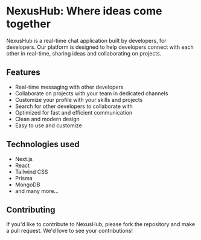 # NexusHub: Where ideas come together

NexusHub is a real-time chat application built by developers, for developers.
Our platform is designed to help developers connect with each other in real-time, sharing ideas and collaborating on projects.

## Features
- Real-time messaging with other developers
- Collaborate on projects with your team in dedicated channels
- Customize your profile with your skills and projects
- Search for other developers to collaborate with
- Optimized for fast and efficient communication
- Clean and modern design
- Easy to use and customize

## Technologies used
- Next.js
- React
- Tailwind CSS
- Prisma
- MongoDB
- and many more...

## Contributing
If you'd like to contribute to NexusHub, please fork the repository and make a pull request. We'd love to see your contributions!
